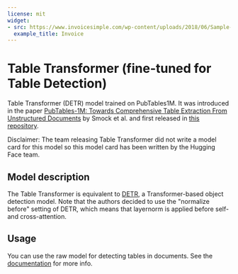 ```yaml
---
license: mit
widget:
- src: https://www.invoicesimple.com/wp-content/uploads/2018/06/Sample-Invoice-printable.png
  example_title: Invoice
---
```


# Table Transformer (fine-tuned for Table Detection) 

Table Transformer (DETR) model trained on PubTables1M. It was introduced in the paper [PubTables-1M: Towards Comprehensive Table Extraction From Unstructured Documents](https://arxiv.org/abs/2110.00061) by Smock et al. and first released in [this repository](https://github.com/microsoft/table-transformer). 

Disclaimer: The team releasing Table Transformer did not write a model card for this model so this model card has been written by the Hugging Face team.

## Model description

The Table Transformer is equivalent to [DETR](https://huggingface.co/docs/transformers/model_doc/detr), a Transformer-based object detection model. Note that the authors decided to use the "normalize before" setting of DETR, which means that layernorm is applied before self- and cross-attention.

## Usage

You can use the raw model for detecting tables in documents. See the [documentation](https://huggingface.co/docs/transformers/main/en/model_doc/table-transformer) for more info.